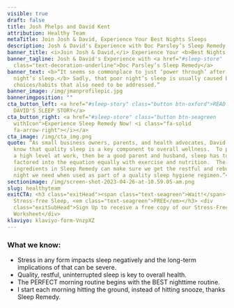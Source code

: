 ```yaml
---
visible: true
draft: false
title: Josh Phelps and David Kent
attribution: Healthy Team
metaTitle: Join Josh & David, Experience Your Best Nights Sleeps
description: Josh & David's Experience with Doc Parsley’s Sleep Remedy
banner_title: <i>Join Josh & David,</i> Experience Your <b>Best Nights Sleep</b>
banner_tagline: Josh & David's Experience with <a href="#sleep-store"
  class="text-decoration-underline">Doc Parsley’s Sleep Remedy</a>
banner_text: <b>“It seems so commonplace to just ‘power through’ after a poor
  night’s sleep.</b> Sadly, that poor night’s sleep is usually caused by other
  choices/habits that also need to be addressed.”
banner_image: /img/jmanprofilepic.jpg
bannerimgposition: ""
cta_button_left: <a href="#sleep-story" class="button btn-oxford">READ JOSH &
  DAVID'S SLEEP STORY</a>
cta_button_right: <a href="#sleep-store" class="button btn-seagreen
  withIcon">Experience Sleep Remedy Now! <i class="fa-solid
  fa-arrow-right"></i></a>
cta_image: /img/cta_img.png
quote: “As small business owners, parents, and health advocates, David and Josh
  know that quality sleep is a key component to overall wellness.  To perform at
  a high level at work, then be a good parent and husband, sleep has to be
  factored into the equation equally with exercise and nutrition.  The
  ingredients in Sleep Remedy can make sure we get the restful and rebuilding
  night we need when used as part of a quality sleep hygiene regimen.”</a>
sectionimage: /img/screen-shot-2023-04-26-at-10.59.05-am.png
slug: healthyteam
exitCTA: <h3 class="exitHead"><span class="text-seagreen">Wait!</span> Get
  Stress-free Sleep, <em class="text-seagreen">FREE</em></h3> <div
  class="exitSubHead">Sign Up to receive a free copy of our Stress-Free Sleep
  Worksheet</div>
klaviyo: klaviyo-form-VnzpXZ
---
```

### What we know:

* Stress in any form impacts sleep negatively and the long-term implications of that can be severe.
* Quality, restful, uninterrupted sleep is key to overall health.
* The PERFECT morning routine begins with the BEST nighttime routine.
* I start each morning hitting the ground, instead of hitting snooze, thanks Sleep Remedy.